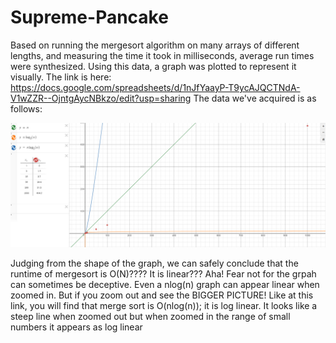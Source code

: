# Supreme-Pancake
Based on running the mergesort algorithm on many arrays of different lengths, and measuring the time it took in milliseconds, average run times were synthesized. 
Using this data, a graph was plotted to represent it visually. The link is here: https://docs.google.com/spreadsheets/d/1nJfYaayP-T9ycAJQCTNdA-V1wZZR--OjntgAycNBkzo/edit?usp=sharing
The data we've acquired is as follows:



![Alt text](/../graphs.png?raw=true "Optional Title")



Judging from the shape of the graph, we can safely conclude that the runtime of mergesort is O(N)???? It is linear??? Aha! Fear not for the grpah can sometimes be deceptive. Even a nlog(n) graph can appear linear when zoomed in. But if you zoom out and see the BIGGER PICTURE! Like at this link, 
you will find that merge sort is O(nlog(n)); it is log linear.  It looks like a steep line when zoomed out but when zoomed in the range of small numbers it appears as log linear
